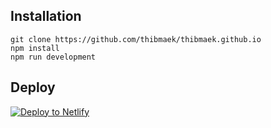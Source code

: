 ## Installation
```
git clone https://github.com/thibmaek/thibmaek.github.io
npm install
npm run development
```

## Deploy

[![Deploy to Netlify](https://www.netlify.com/img/deploy/button.svg)](https://app.netlify.com/start/deploy?repository=https://github.com/gatsbyjs/gatsby-starter-default)
